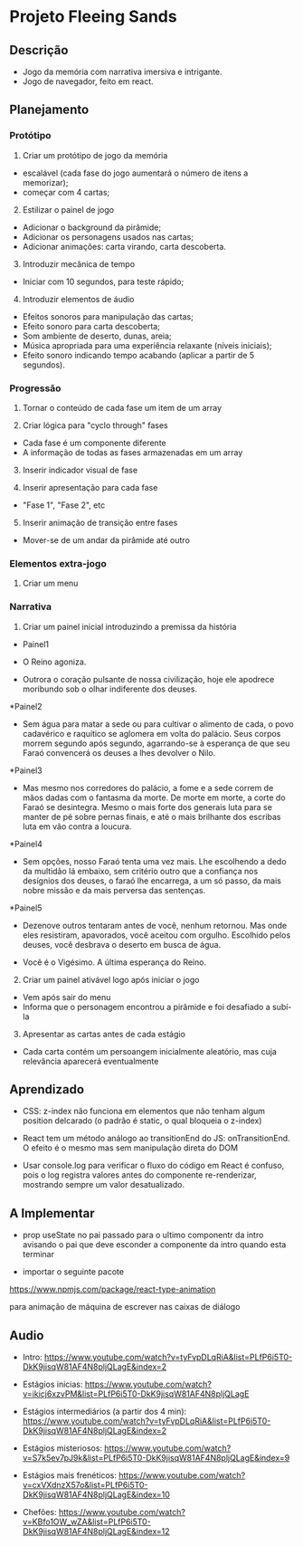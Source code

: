 # Projeto Fleeing Sands

## Descrição

- Jogo da memória com narrativa imersiva e intrigante.
- Jogo de navegador, feito em react.

## Planejamento

### Protótipo

1) Criar um protótipo de jogo da memória
- escalável (cada fase do jogo aumentará o número de itens a memorizar);
- começar com 4 cartas;

2) Estilizar o painel de jogo
- Adicionar o background da pirâmide;
- Adicionar os personagens usados nas cartas;
- Adicionar animações: carta virando, carta descoberta.

3) Introduzir mecânica de tempo
- Iniciar com 10 segundos, para teste rápido;

4) Introduzir elementos de áudio
- Efeitos sonoros para manipulação das cartas;
- Efeito sonoro para carta descoberta;
- Som ambiente de deserto, dunas, areia;
- Música apropriada para uma experiência relaxante (níveis iniciais);
- Efeito sonoro indicando tempo acabando (aplicar a partir de 5 segundos).

### Progressão

1) Tornar o conteúdo de cada fase um item de um array

2) Criar lógica para "cyclo through" fases
- Cada fase é um componente diferente
- A informação de todas as fases armazenadas em um array

3) Inserir indicador visual de fase

4) Inserir apresentação para cada fase
- "Fase 1", "Fase 2", etc

5) Inserir animação de transição entre fases
- Mover-se de um andar da pirâmide até outro

### Elementos extra-jogo

1) Criar um menu

### Narrativa

1) Criar um painel inicial introduzindo a premissa da história

* Painel1
- O Reino agoniza.

- Outrora o coração pulsante de nossa civilização, hoje ele apodrece moribundo sob o olhar indiferente dos deuses.

*Painel2
- Sem água para matar a sede ou para cultivar o alimento de cada, o povo cadavérico e raquítico se aglomera em volta do palácio. Seus corpos morrem segundo após segundo, agarrando-se à esperança de que seu Faraó convencerá os deuses a lhes devolver o Nilo.

*Painel3
- Mas mesmo nos corredores do palácio, a fome e a sede correm de mãos dadas com o fantasma da morte. De morte em morte, a corte do Faraó se desintegra. Mesmo o mais forte dos generais luta para se manter de pé sobre pernas finais, e até o mais brilhante dos escribas luta em vão contra a loucura.

*Painel4
- Sem opções, nosso Faraó tenta uma vez mais. Lhe escolhendo a dedo da multidão lá embaixo, sem critério outro que a confiança nos desígnios dos deuses, o faraó lhe encarrega, a um só passo, da mais nobre missão e da mais perversa das sentenças.

*Painel5
- Dezenove outros tentaram antes de você, nenhum retornou. Mas onde eles resistiram, apavorados, você aceitou com orgulho. Escolhido pelos deuses, você desbrava o deserto em busca de água.

- Você é o Vigésimo. A última esperança do Reino.

2) Criar um painel ativável logo após iniciar o jogo
- Vem após sair do menu
- Informa que o personagem encontrou a pirâmide e foi desafiado a subí-la

3) Apresentar as cartas antes de cada estágio
- Cada carta contém um persoangem inicialmente aleatório, mas cuja relevância aparecerá eventualmente

## Aprendizado

* CSS: z-index não funciona em elementos que não tenham algum position delcarado (o padrão é static, o qual bloqueia o z-index)

* React tem um método análogo ao transitionEnd do JS: onTransitionEnd. O efeito é o mesmo mas sem manipulação direta do DOM

* Usar console.log para verificar o fluxo do código em React é confuso, pois o log registra valores antes do componente re-renderizar, mostrando sempre um valor desatualizado.

## A Implementar

* prop useState no pai passado para o ultimo componentr da intro avisando o pai que deve esconder a componente da intro quando esta terminar

* importar o seguinte pacote

https://www.npmjs.com/package/react-type-animation

para animação de máquina de escrever nas caixas de diálogo

## Audio

* Intro: https://www.youtube.com/watch?v=tyFvpDLqRiA&list=PLfP6i5T0-DkK9jisqW81AF4N8pljQLagE&index=2

* Estágios inicias: https://www.youtube.com/watch?v=ikicj6xzvPM&list=PLfP6i5T0-DkK9jisqW81AF4N8pljQLagE

* Estágios intermediários (a partir dos 4 min): https://www.youtube.com/watch?v=tyFvpDLqRiA&list=PLfP6i5T0-DkK9jisqW81AF4N8pljQLagE&index=2

* Estágios misteriosos: https://www.youtube.com/watch?v=S7k5ev7pJ9k&list=PLfP6i5T0-DkK9jisqW81AF4N8pljQLagE&index=9

* Estágios mais frenéticos: https://www.youtube.com/watch?v=cxVXdnzX57o&list=PLfP6i5T0-DkK9jisqW81AF4N8pljQLagE&index=10

* Chefões: https://www.youtube.com/watch?v=KBfo1OW_wZA&list=PLfP6i5T0-DkK9jisqW81AF4N8pljQLagE&index=12
